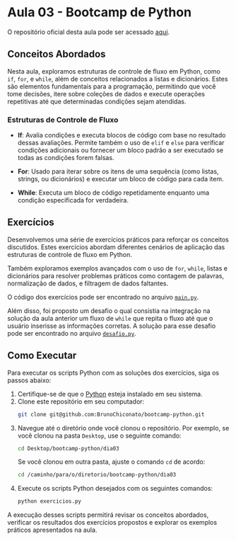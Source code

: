 # Aula 03 - Bootcamp de Python

O repositório oficial desta aula pode ser acessado [aqui](https://github.com/lvgalvao/data-engineering-roadmap/tree/main/Bootcamp%20-%20Python%20para%20dados/aula03).

## Conceitos Abordados

Nesta aula, exploramos estruturas de controle de fluxo em Python, como `if`, `for`, e `while`, além de conceitos relacionados a listas e dicionários. Estes são elementos fundamentais para a programação, permitindo que você tome decisões, itere sobre coleções de dados e execute operações repetitivas até que determinadas condições sejam atendidas.

### Estruturas de Controle de Fluxo

- **If**: Avalia condições e executa blocos de código com base no resultado dessas avaliações. Permite também o uso de `elif` e `else` para verificar condições adicionais ou fornecer um bloco padrão a ser executado se todas as condições forem falsas.

- **For**: Usado para iterar sobre os itens de uma sequência (como listas, strings, ou dicionários) e executar um bloco de código para cada item.

- **While**: Executa um bloco de código repetidamente enquanto uma condição especificada for verdadeira.

## Exercícios

Desenvolvemos uma série de exercícios práticos para reforçar os conceitos discutidos. Estes exercícios abordam diferentes cenários de aplicação das estruturas de controle de fluxo em Python.

Também exploramos exemplos avançados com o uso de `for`, `while`, listas e dicionários para resolver problemas práticos como contagem de palavras, normalização de dados, e filtragem de dados faltantes.

O código dos exercícios pode ser encontrado no arquivo [`main.py`](./main.py).

Além disso, foi proposto um desafio o qual consistia na integração na solução da aula anterior um fluxo de `while` que repita o fluxo até que o usuário inserisse as informações corretas. A solução para esse desafio pode ser encontrado no arquivo [`desafio.py`](./desafio.py).

## Como Executar

Para executar os scripts Python com as soluções dos exercícios, siga os passos abaixo:

1. Certifique-se de que o [Python](https://www.python.org/) esteja instalado em seu sistema.
2. Clone este repositório em seu computador:
   ```sh
   git clone git@github.com:BrunoChiconato/bootcamp-python.git
   ```
3. Navegue até o diretório onde você clonou o repositório. Por exemplo, se você clonou na pasta `Desktop`, use o seguinte comando:
   ```sh
   cd Desktop/bootcamp-python/dia03
   ```
   Se você clonou em outra pasta, ajuste o comando `cd` de acordo:
   ```sh
   cd /caminho/para/o/diretorio/bootcamp-python/dia03
   ```
4. Execute os scripts Python desejados com os seguintes comandos:
   ```sh
   python exercicios.py
   ```

A execução desses scripts permitirá revisar os conceitos abordados, verificar os resultados dos exercícios propostos e explorar os exemplos práticos apresentados na aula.
